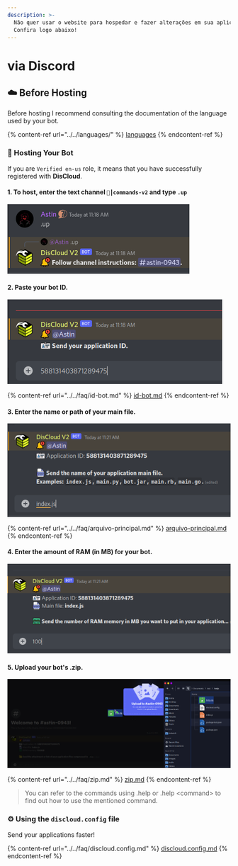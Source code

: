 ```yaml
---
description: >-
  Não quer usar o website para hospedar e fazer alterações em sua aplicação?
  Confira logo abaixo!
---
```


# via Discord

## :cloud: Before Hosting

Before hosting I recommend consulting the documentation of the language used by your bot.

{% content-ref url="../../languages/" %}
[languages](../../languages/)
{% endcontent-ref %}

### :robot: Hosting Your Bot

If you are `Verified en-us` role, it means that you have successfully registered with **DisCloud**.

#### 1. To host, enter the text channel `🤎┃commands-v2` and type `.up`

![](../../../.gitbook/assets/up.png)

#### 2. Paste your bot ID.

![](../../../.gitbook/assets/up-id.png)

{% content-ref url="../../faq/id-bot.md" %}
[id-bot.md](../../faq/id-bot.md)
{% endcontent-ref %}

#### 3. Enter the name or path of your main file.

![](../../../.gitbook/assets/up-main.png)

{% content-ref url="../../faq/arquivo-principal.md" %}
[arquivo-principal.md](../../faq/arquivo-principal.md)
{% endcontent-ref %}

#### 4. Enter the amount of RAM (in MB) for your bot.

![](../../../.gitbook/assets/up-ram.png)

#### 5. Upload your bot's .zip.

![](../../../.gitbook/assets/up-zip.png)

{% content-ref url="../../faq/zip.md" %}
[zip.md](../../faq/zip.md)
{% endcontent-ref %}

> You can refer to the commands using .help or .help \<command> to find out how to use the mentioned command.

### :gear: Using the `discloud.config` file

Send your applications faster!

{% content-ref url="../../faq/discloud.config.md" %}
[discloud.config.md](../../faq/discloud.config.md)
{% endcontent-ref %}
